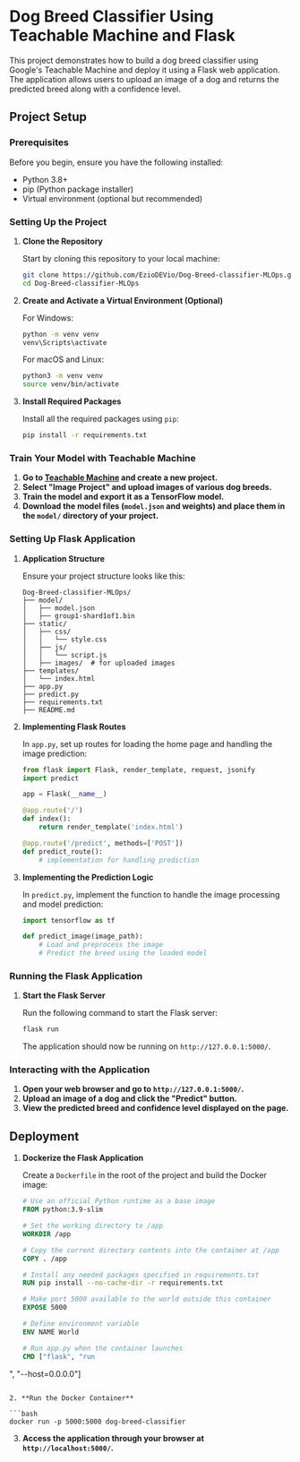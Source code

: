 
# Dog Breed Classifier Using Teachable Machine and Flask

This project demonstrates how to build a dog breed classifier using Google's Teachable Machine and deploy it using a Flask web application. The application allows users to upload an image of a dog and returns the predicted breed along with a confidence level.

## Project Setup

### Prerequisites

Before you begin, ensure you have the following installed:
- Python 3.8+
- pip (Python package installer)
- Virtual environment (optional but recommended)

### Setting Up the Project

1. **Clone the Repository**

   Start by cloning this repository to your local machine:

   ```bash
   git clone https://github.com/EzioDEVio/Dog-Breed-classifier-MLOps.git
   cd Dog-Breed-classifier-MLOps
   ```

2. **Create and Activate a Virtual Environment (Optional)**

   For Windows:
   ```bash
   python -m venv venv
   venv\Scripts\activate
   ```

   For macOS and Linux:
   ```bash
   python3 -m venv venv
   source venv/bin/activate
   ```

3. **Install Required Packages**

   Install all the required packages using `pip`:

   ```bash
   pip install -r requirements.txt
   ```

### Train Your Model with Teachable Machine

1. **Go to [Teachable Machine](https://teachablemachine.withgoogle.com/) and create a new project.**
2. **Select "Image Project" and upload images of various dog breeds.**
3. **Train the model and export it as a TensorFlow model.**
4. **Download the model files (`model.json` and weights) and place them in the `model/` directory of your project.**

### Setting Up Flask Application

1. **Application Structure**

   Ensure your project structure looks like this:

   ```
   Dog-Breed-classifier-MLOps/
   ├── model/
   │   ├── model.json
   │   ├── group1-shard1of1.bin
   ├── static/
   │   ├── css/
   │   │   └── style.css
   │   ├── js/
   │   │   └── script.js
   │   ├── images/  # for uploaded images
   ├── templates/
   │   └── index.html
   ├── app.py
   ├── predict.py
   ├── requirements.txt
   ├── README.md
   ```

2. **Implementing Flask Routes**

   In `app.py`, set up routes for loading the home page and handling the image prediction:

   ```python
   from flask import Flask, render_template, request, jsonify
   import predict

   app = Flask(__name__)

   @app.route('/')
   def index():
       return render_template('index.html')

   @app.route('/predict', methods=['POST'])
   def predict_route():
       # implementation for handling prediction
   ```

3. **Implementing the Prediction Logic**

   In `predict.py`, implement the function to handle the image processing and model prediction:

   ```python
   import tensorflow as tf

   def predict_image(image_path):
       # Load and preprocess the image
       # Predict the breed using the loaded model
   ```

### Running the Flask Application

1. **Start the Flask Server**

   Run the following command to start the Flask server:

   ```bash
   flask run
   ```

   The application should now be running on `http://127.0.0.1:5000/`.

### Interacting with the Application

1. **Open your web browser and go to `http://127.0.0.1:5000/`.**
2. **Upload an image of a dog and click the "Predict" button.**
3. **View the predicted breed and confidence level displayed on the page.**

## Deployment

1. **Dockerize the Flask Application**

   Create a `Dockerfile` in the root of the project and build the Docker image:

   ```dockerfile
   # Use an official Python runtime as a base image
   FROM python:3.9-slim

   # Set the working directory to /app
   WORKDIR /app

   # Copy the current directory contents into the container at /app
   COPY . /app

   # Install any needed packages specified in requirements.txt
   RUN pip install --no-cache-dir -r requirements.txt

   # Make port 5000 available to the world outside this container
   EXPOSE 5000

   # Define environment variable
   ENV NAME World

   # Run app.py when the container launches
   CMD ["flask", "run

", "--host=0.0.0.0"]
   ```

2. **Run the Docker Container**

   ```bash
   docker run -p 5000:5000 dog-breed-classifier
   ```

3. **Access the application through your browser at `http://localhost:5000/`.**

